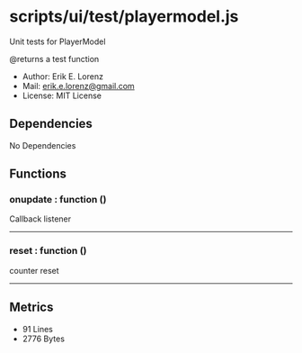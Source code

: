 # scripts/ui/test/playermodel.js


Unit tests for PlayerModel

@returns a test function
* Author: Erik E. Lorenz 
* Mail: <erik.e.lorenz@gmail.com>
* License: MIT License


## Dependencies

No Dependencies

## Functions

###         onupdate : function ()
Callback listener

---


###         reset : function ()
counter reset

---

## Metrics

* 91 Lines
* 2776 Bytes

